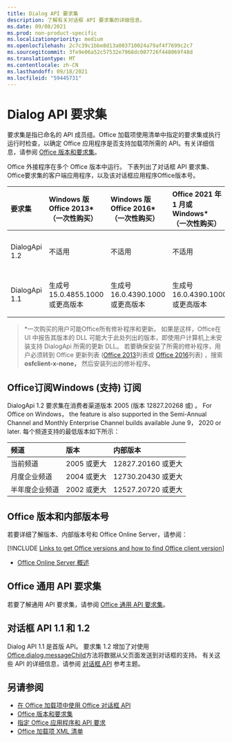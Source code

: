 ```yaml
---
title: Dialog API 要求集
description: 了解有关对话框 API 要求集的详细信息。
ms.date: 09/08/2021
ms.prod: non-product-specific
ms.localizationpriority: medium
ms.openlocfilehash: 2c7c39c1bbe8d13a003710024a79af4f7699c2c7
ms.sourcegitcommit: 3fe9e06a52c57532e7968dc007726f448069f48d
ms.translationtype: MT
ms.contentlocale: zh-CN
ms.lasthandoff: 09/18/2021
ms.locfileid: "59445731"
---
```

# <a name="dialog-api-requirement-sets"></a>Dialog API 要求集

要求集是指已命名的 API 成员组。Office 加载项使用清单中指定的要求集或执行运行时检查，以确定 Office 应用程序是否支持加载项所需的 API。有关详细信息，请参阅 [Office 版本和要求集](../../develop/office-versions-and-requirement-sets.md)。

Office 外接程序在多个 Office 版本中运行。 下表列出了对话框 API 要求集、Office要求集的客户端应用程序，以及该对话框应用程序Office版本号。

| 要求集 | Windows 版 Office 2013\*<br>（一次性购买） | Windows 版 Office 2016\*<br>（一次性购买） | Office 2021 年 1 月或Windows\*<br>（一次性购买） | Windows 版 Office<br> (订阅)  | iPad 版 Office<br> (订阅)  |  Mac 版 Office<br> (订阅)  | Office 网页版 | Office Online Server |
|:-----|:-----|:-----|:-----|:-----|:-----|:-----|:-----|:-----|
| DialogApi 1.2  | 不适用 | 不适用 | 不适用 | 请参阅支持<br>部分如下 | 2.37 或更高版本 | 16.37 或更高版本 | 2020 年 6 月 | 不适用 |
| DialogApi 1.1  | 生成号 15.0.4855.1000 或更高版本 | 生成号 16.0.4390.1000 或更高版本 | 生成号 16.0.4390.1000 或更高版本 | 版本 1602（生成号 6741.0000）或更高版本 | 1.22 或更高版本 | 15.20 或更高版本 | 2017 年 1 月 | 版本 1608（内部版本 7601.6800）或更高版本|

>\*一次购买的用户可能Office所有修补程序和更新。 如果是这样，Office在 UI 中报告其版本的 DLL 可能大于此处列出的版本，即使用户计算机上未安装支持 DialogApi 所需的更新 DLL。 若要确保安装了所需的修补程序，用户必须转到 Office 更新列表 ([Office 2013](/officeupdates/msp-files-office-2013)列表或 [Office 2016](/officeupdates/msp-files-office-2016)列表) ，搜索 **osfclient-x-none，** 然后安装列出的修补程序。

## <a name="office-on-windows-subscription-support"></a>Office订阅Windows (支持) 订阅

DialogApi 1.2 要求集在消费者渠道版本 2005 (版本 12827.20268 或) 。 For Office on Windows， the feature is also supported in the Semi-Annual Channel and Monthly Enterprise Channel builds available June 9， 2020 or later. 每个频道支持的最低版本如下所示：  

|频道 | 版本 | 内部版本|
|:-----|:-----|:-----|
|当前频道 | 2005 或更大 | 12827.20160 或更大|
|月度企业频道 | 2004 或更大 | 12730.20430 或更大|
|半年度企业频道 | 2002 或更大 | 12527.20720 或更大|

## <a name="office-versions-and-build-numbers"></a>Office 版本和内部版本号

若要详细了解版本、内部版本号和 Office Online Server，请参阅：

[!INCLUDE [Links to get Office versions and how to find Office client version](../../includes/links-get-office-versions-builds.md)]
- [Office Online Server 概述](/officeonlineserver/office-online-server-overview)

## <a name="office-common-api-requirement-sets"></a>Office 通用 API 要求集

若要了解通用 API 要求集，请参阅 [Office 通用 API 要求集](office-add-in-requirement-sets.md)。

## <a name="dialog-api-11-and-12"></a>对话框 API 1.1 和 1.2

Dialog API 1.1 是首版 API。 要求集 1.2 增加了对使用[Office.dialog.messageChild](/javascript/api/office/office.dialog#messageChild_message_)方法将数据从父页面发送到对话框的支持。 有关这些 API 的详细信息，请参阅 [对话框 API](/javascript/api/office/office.ui) 参考主题。

## <a name="see-also"></a>另请参阅

- [在 Office 加载项中使用 Office 对话框 API](../../develop/dialog-api-in-office-add-ins.md)
- [Office 版本和要求集](../../develop/office-versions-and-requirement-sets.md)
- [指定 Office 应用程序和 API 要求](../../develop/specify-office-hosts-and-api-requirements.md)
- [Office 加载项 XML 清单](../../develop/add-in-manifests.md)
